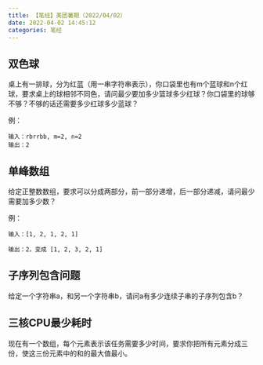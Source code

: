 ```yaml
---
title: 【笔经】美团暑期（2022/04/02）
date: 2022-04-02 14:45:12
categories: 笔经
---
```

双色球
---
桌上有一排球，分为红蓝（用一串字符串表示），你口袋里也有m个蓝球和n个红球，要求桌上的球相邻不同色，请问最少要加多少篮球多少红球？你口袋里的球够不够？不够的话还需要多少红球多少蓝球？

例：

```
输入：rbrrbb, m=2, n=2
输出：2
```

单峰数组
---
给定正整数数组，要求可以分成两部分，前一部分递增，后一部分递减，请问最少需要加多少数？

例：

```
输入：[1, 2, 1, 2, 1]

输出：2，变成 [1, 2, 3, 2, 1]
```

子序列包含问题
---
给定一个字符串a，和另一个字符串b，请问a有多少连续子串的子序列包含b？


三核CPU最少耗时
---
现在有一个数组，每个元素表示该任务需要多少时间，要求你把所有元素分成三份，使这三份元素中的和的最大值最小。

